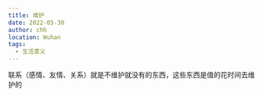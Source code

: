 ```yaml
---
title: 维护
date: 2022-05-30
author: chh
location: Wuhan
tags:
  - 生活意义
---
```


联系（感情、友情、关系）就是不维护就没有的东西，这些东西是值的花时间去维护的
